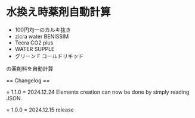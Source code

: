 # 水換え時薬剤自動計算

- 100円均一のカルキ抜き
- zicra water BENISSIM
- Tecra CO2 plus
- WATER SUPPLE
- グリーン F コールドリキッド

の薬剤料を自動計算

== Changelog ==

= 1.1.0 =
2024.12.24 Elements creation can now be done by simply reading JSON.

= 1.0.0 =
2024.12.15 release
